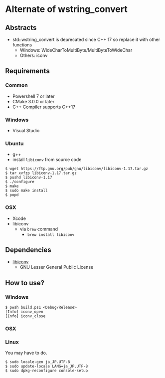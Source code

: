 # Alternate of wstring_convert

## Abstracts

* std::wstring_convert is deprecated since C++ 17 so replace it with other functions
  * Windows: WideCharToMultiByte/MultiByteToWideChar
  * Others: iconv

## Requirements

### Common

* Powershell 7 or later
* CMake 3.0.0 or later
* C++ Compiler supports C++17

### Windows

* Visual Studio

### Ubuntu

* g++
* install `libiconv` from source code

````shell
$ wget https://ftp.gnu.org/pub/gnu/libiconv/libiconv-1.17.tar.gz
$ tar xvfzp libiconv-1.17.tar.gz
$ pushd libiconv-1.17
$ ./configure
$ make
$ sudo make install
$ popd
````

### OSX

* Xcode
* libiconv
  * via `brew` command
    * `brew install libiconv`

## Dependencies

* [libiconv](https://www.gnu.org/software/libiconv/)
  * GNU Lesser General Public License

## How to use?

### Windows

````shell
$ pwsh build.ps1 <Debug/Release>
[Info] iconv_open
[Info] iconv_close
````

### OSX


### Linux

You may have to do.

````shell
$ sudo locale-gen ja_JP.UTF-8
$ sudo update-locale LANG=ja_JP.UTF-8
$ sudo dpkg-reconfigure console-setup
````